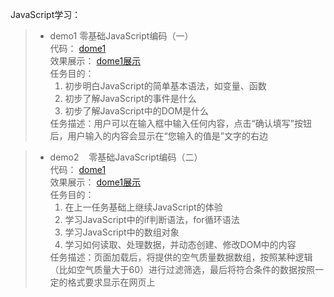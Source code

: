 JavaScript学习：
> * demo1
    零基础JavaScript编码（一）<br>
    代码：  [dome1](https://github.com/DayangLee/Programming-learning/blob/master/JavaScript/demo1)<br>
    效果展示： [dome1展示](https://dayanglee.github.io/Programming-learning/JavaScript/demo1/index.html)<br>
 任务目的：<ol><li>初步明白JavaScript的简单基本语法，如变量、函数</li>
    <li>初步了解JavaScript的事件是什么</li>
    <li>初步了解JavaScript中的DOM是什么</li></ol>
任务描述：用户可以在输入框中输入任何内容，点击“确认填写”按钮后，用户输入的内容会显示在“您输入的值是”文字的右边

> * demo2
    零基础JavaScript编码（二）<br>
    代码：  [dome1](https://github.com/DayangLee/Programming-learning/blob/master/JavaScript/demo2)<br>
    效果展示： [dome1展示](https://dayanglee.github.io/Programming-learning/JavaScript/demo2/index.html)<br>
 任务目的：<ol><li>在上一任务基础上继续JavaScript的体验</li>
    <li>学习JavaScript中的if判断语法，for循环语法</li>
    <li>学习JavaScript中的数组对象</li>
    <li>学习如何读取、处理数据，并动态创建、修改DOM中的内容</li></ol>
任务描述：页面加载后，将提供的空气质量数据数组，按照某种逻辑（比如空气质量大于60）进行过滤筛选，最后将符合条件的数据按照一定的格式要求显示在网页上
